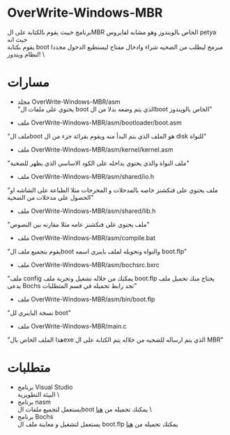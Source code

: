 # OverWrite-Windows-MBR
برنامج خبيث يقوم بالكتابة على الMBR الخاص بالويندوز وهو مشابه لفايروس petya حيث انه \
يقوم بكتابة boot مبرمج ليطلب من الضحيه شراء وادخال مفتاح ليستطيع الدخول مجددا لنظام ويندوز!
\
# مسارات

- مجلد OverWrite-Windows-MBR/asm
\
"يحتوي على ملفات ال boot الذي يتم وضعه بدلا من الboot الخاص بالويندوز"

- ملف OverWrite-Windows-MBR/asm/bootloader/boot.asm

"ملف الboot هو الملف الذي يتم البدأ منه ويقوم بقرائة جزء من ال disk للنواة"

- ملف OverWrite-Windows-MBR/asm/kernel/kernel.asm

"ملف النواة والذي يحتوي بداخله على الكود الاساسي الذي يظهر للضحية"

- ملف OverWrite-Windows-MBR/asm/shared/io.h

"ملف يحتوي على فنكشنز خاصه بالمدخلات و المخرجات مثلا الطباعة على الشاشه او الحصول على مدخلات من الضحية"

- ملف OverWrite-Windows-MBR/asm/shared/lib.h

"ملف يحتوي على فنكشنز عامه مثلا مقارنه بين النصوص"

- ملف OverWrite-Windows-MBR/asm/compile.bat

"يقوم بتجميع ملف الboot والنواه وتحويله لملف باينري اسمه boot.flp"

- ملف OverWrite-Windows-MBR/asm/bochsrc.bxrc

"ملف config يمكنك من خلاله تشغيل وتجربة ملف boot.flp يحتاج منك تحميل ملف يدعى Bochs تجد رابط تحميله في قسم المتطلبات"

- ملف OverWrite-Windows-MBR/asm/bin/boot.flp

"نسخة الباينري لل boot"

- ملف OverWrite-Windows-MBR/main.c

"هذا الملف الخاص بالexe الذي يتم ارساله للضحيه من خلاله يتم الكتابة على ال MBR"

# متطلبات

- برنامج Visual Studio
\
البيئة التطويرية
\
- برنامج nasm 
\
يستعمل لتجميع ملفات الboot يمكنك تحميله من <a href="https://www.nasm.us/pub/nasm/releasebuilds/?C=M;O=D">هنا</a>
\
- برنامج Bochs
\
يستعمل لتشغيل و معاينة ملف ال boot.flp يمكنك تحميله من <a href="https://sourceforge.net/projects/bochs/">هنا</a>
